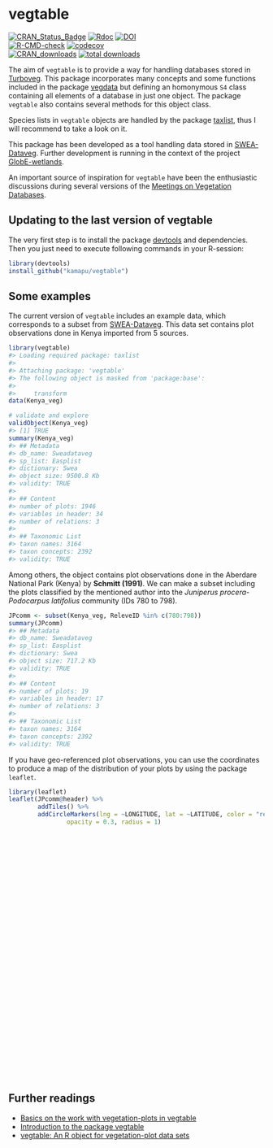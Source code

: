
<!-- README.md is generated from README.Rmd. Please edit that file -->

<!-- Use snippet 'render_markdown' for it -->

# vegtable

<!-- badges: start -->

[![CRAN\_Status\_Badge](http://www.r-pkg.org/badges/version/vegtable)](https://cran.r-project.org/package=vegtable)
[![Rdoc](http://www.rdocumentation.org/badges/version/vegtable)](http://www.rdocumentation.org/packages/vegtable)
[![DOI](https://zenodo.org/badge/55006983.svg)](https://zenodo.org/badge/latestdoi/55006983)
<br>
[![R-CMD-check](https://github.com/kamapu/vegtable/workflows/R-CMD-check/badge.svg)](https://github.com/kamapu/vegtable/actions)
[![codecov](https://codecov.io/gh/kamapu/vegtable/branch/master/graph/badge.svg)](https://codecov.io/gh/kamapu/vegtable)
<br>
[![CRAN\_downloads](http://cranlogs.r-pkg.org/badges/vegtable)](https://cran.r-project.org/package=vegtable)
[![total
downloads](http://cranlogs.r-pkg.org/badges/grand-total/vegtable)](https://cran.r-project.org/package=vegtable)
<!-- badges: end -->

The aim of `vegtable` is to provide a way for handling databases stored
in [Turboveg](http://www.synbiosys.alterra.nl/turboveg). This package
incorporates many concepts and some functions included in the package
[vegdata](https://cran.r-project.org/package=vegdata) but defining an
homonymous `S4` class containing all elements of a database in just one
object. The package `vegtable` also contains several methods for this
object class.

Species lists in `vegtable` objects are handled by the package
[taxlist](https://github.com/kamapu/taxlist), thus I will recommend to
take a look on it.

This package has been developed as a tool handling data stored in
[SWEA-Dataveg](http://www.givd.info/ID/AF-00-006). Further development
is running in the context of the project
[GlobE-wetlands](https://www.wetlands-africa.de/).

An important source of inspiration for `vegtable` have been the
enthusiastic discussions during several versions of the [Meetings on
Vegetation
Databases](http://www.hswt.de/person/joerg-ewald/vegetationsdatenbanken.html).

## Updating to the last version of vegtable

The very first step is to install the package
[devtools](https://github.com/hadley/devtools) and dependencies. Then
you just need to execute following commands in your R-session:

``` r
library(devtools)
install_github("kamapu/vegtable")
```

## Some examples

The current version of `vegtable` includes an example data, which
corresponds to a subset from
[SWEA-Dataveg](http://www.givd.info/ID/AF-00-006). This data set
contains plot observations done in Kenya imported from 5 sources.

``` r
library(vegtable)
#> Loading required package: taxlist
#> 
#> Attaching package: 'vegtable'
#> The following object is masked from 'package:base':
#> 
#>     transform
data(Kenya_veg)

# validate and explore
validObject(Kenya_veg)
#> [1] TRUE
summary(Kenya_veg)
#> ## Metadata 
#> db_name: Sweadataveg
#> sp_list: Easplist
#> dictionary: Swea
#> object size: 9500.8 Kb 
#> validity: TRUE 
#> 
#> ## Content 
#> number of plots: 1946 
#> variables in header: 34 
#> number of relations: 3 
#> 
#> ## Taxonomic List 
#> taxon names: 3164 
#> taxon concepts: 2392 
#> validity: TRUE
```

Among others, the object contains plot observations done in the Aberdare
National Park (Kenya) by **Schmitt (1991)**. We can make a subset
including the plots classified by the mentioned author into the
*Juniperus procera*-*Podocarpus latifolius* community (IDs 780 to 798).

``` r
JPcomm <- subset(Kenya_veg, ReleveID %in% c(780:798))
summary(JPcomm)
#> ## Metadata 
#> db_name: Sweadataveg
#> sp_list: Easplist
#> dictionary: Swea
#> object size: 717.2 Kb 
#> validity: TRUE 
#> 
#> ## Content 
#> number of plots: 19 
#> variables in header: 17 
#> number of relations: 3 
#> 
#> ## Taxonomic List 
#> taxon names: 3164 
#> taxon concepts: 2392 
#> validity: TRUE
```

If you have geo-referenced plot observations, you can use the
coordinates to produce a map of the distribution of your plots by using
the package `leaflet`.

``` r
library(leaflet)
leaflet(JPcomm@header) %>%
        addTiles() %>%
        addCircleMarkers(lng = ~LONGITUDE, lat = ~LATITUDE, color = "red",
                opacity = 0.3, radius = 1)
```

<div id="htmlwidget-cc42a25064716107bea6" style="width:672px;height:480px;" class="leaflet html-widget"></div>
<script type="application/json" data-for="htmlwidget-cc42a25064716107bea6">{"x":{"options":{"crs":{"crsClass":"L.CRS.EPSG3857","code":null,"proj4def":null,"projectedBounds":null,"options":{}}},"calls":[{"method":"addTiles","args":["//{s}.tile.openstreetmap.org/{z}/{x}/{y}.png",null,null,{"minZoom":0,"maxZoom":18,"tileSize":256,"subdomains":"abc","errorTileUrl":"","tms":false,"noWrap":false,"zoomOffset":0,"zoomReverse":false,"opacity":1,"zIndex":1,"detectRetina":false,"attribution":"&copy; <a href=\"http://openstreetmap.org\">OpenStreetMap<\/a> contributors, <a href=\"http://creativecommons.org/licenses/by-sa/2.0/\">CC-BY-SA<\/a>"}]},{"method":"addCircleMarkers","args":[[-0.21783606,-0.228685,-0.21965095,-0.21874659,-0.1835005,-0.21874232,-0.2160302,-0.22145907,-0.20879751,-0.20066322,-0.20970267,-0.20518737,-0.22235895,-0.20608739,-0.20608767,-0.16993217,-0.15185806,-0.18981772,-0.15276177],[36.52849996,36.54196582,36.57159667,36.56890322,36.61649612,36.54286533,36.54017222,36.57339212,36.53029708,36.53478754,36.53837753,36.56531387,36.5491497,36.54017378,36.54196948,36.54377023,36.57699314,36.54286972,36.5751973],1,null,null,{"interactive":true,"className":"","stroke":true,"color":"red","weight":5,"opacity":0.3,"fill":true,"fillColor":"red","fillOpacity":0.2},null,null,null,null,null,{"interactive":false,"permanent":false,"direction":"auto","opacity":1,"offset":[0,0],"textsize":"10px","textOnly":false,"className":"","sticky":true},null]}],"limits":{"lat":[-0.228685,-0.15185806],"lng":[36.52849996,36.61649612]}},"evals":[],"jsHooks":[]}</script>

## Further readings

  - [Basics on the work with vegetation-plots in
    vegtable](https://kamapu.github.io/posts/2020-11-20-vegtablepress2/)
  - [Introduction to the package
    vegtable](https://kamapu.github.io/posts/2020-10-29-vegtableintro/)
  - [vegtable: An R object for vegetation-plot data
    sets](https://kamapu.github.io/posts/2020-10-29-vegtablepress/)
